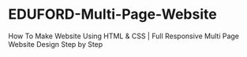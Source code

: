 # EDUFORD-Multi-Page-Website
How To Make Website Using HTML &amp; CSS | Full Responsive Multi Page Website Design Step by Step
